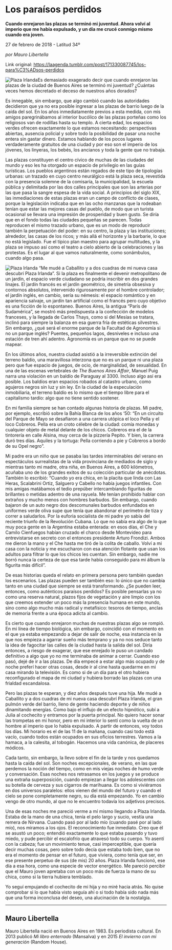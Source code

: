 # Los paraísos perdidos

**Cuando enrejaron las plazas se terminó mi juventud. Ahora volví al imperio que me había expulsado, y un día me crucé conmigo mismo cuando era joven.**

27 de febrero de 2018 - Latitud 34º

_por Mauro Libertella_

Link original: https://laagenda.tumblr.com/post/171330087745/los-para%C3%ADsos-perdidos

![Plaza Irlanda](https://64.media.tumblr.com/88300653b42ee708ed50a2317d775438/tumblr_inline_pk0l8rQapo1t6q87u_500.jpg)Es demasiado exagerado decir que cuando enrejaron las plazas de la ciudad de Buenos Aires se terminó mi juventud? ¿Cuántas veces hemos decretado el deceso de nuestros años dorados?

Es innegable, sin embargo, que algo cambió cuando las autoridades decidieron que ya no era posible ingresar a las plazas de barrio luego de la caída del sol. En los años inmediatamente previos a esta medida, con mis amigos paregrinábamos al interior bucólico de las plazas porteñas como los religiosos van de rodillas hasta su templo. A cierta edad, los espacios verdes ofrecen exactamente lo que estamos necesitando: perspectivas abiertas, ausencia policial y sobre todo la posibilidad de pasar una noche entera sin gastar dinero. Estamos hablando de los pocos lugares verdaderamente gratuitos de una ciudad y por eso son el imperio de los jóvenes, los linyeras, los bebés, los ancianos y toda la gente que no trabaja.

Las plazas constituyen el centro cívico de muchas de las ciudades del mundo y eso les ha otorgado un espacio de privilegio en las guías turísticas. Los pueblos argentinos están regados de este tipo de tipologías urbanas: un trazado en cuyo centro neurálgico está la plaza seca, revestida con la presencia solemne de la comisaría, la municipalidad, la escuela pública y delimitada por las dos calles principales que son las arterias por las que pasa la sangre espesa de la vida social. A principios del siglo XIX, las inmediaciones de estas plazas eran un campo de conflicto de clases, porque la legislación indicaba que en las ocho manzanas que la rodeaban tenían que estar las mejores casas del pueblo, de modo que un turista ocasional se llevara una impresión de prosperidad y buen gusto. Se diría que en el fondo todas las ciudades pequeñas se parecen. Todas reproducen el mismo trazado urbano, que es un modo de reproducir también la perpetuación del poder: en su centro, la plaza y las instituciones; alrededor, las casas de los ricos; y más allá el horizonte y la barbarie, lo que no está legislado. Fue el típico plan maestro para agrupar multitudes, y la plaza se impuso así como el teatro a cielo abierto de la celebraciones y las protestas. Es el lugar al que vamos naturalmente, como sonámbulos, cuando algo pasa.

![Plaza Irlanda](https://64.media.tumblr.com/88300653b42ee708ed50a2317d775438/tumblr_inline_pk0l8rQapo1t6q87u_500.jpg) “Me mudé a Caballito y a dos cuadras de mi nueva casa descubrí Plaza Irlanda”. Si la plaza es finalmente el devenir metropolitano de un jardín, el espacio verde ciudadano se podría inscribir en dos grandes linajes. El jardín francés es el jardín geométrico, de simetría obsesiva y contornos absolutos, intervenido rigurosamente por el hombre controlador; el jardín inglés, en cambio, sería su némesis: el espacio romántico y en apariencia salvaje, un jardín tan artificial como el francés pero cuyo objetivo es una ficción de lo espontaneo. Buenos Aires, la antigua “París de Sudamérica”, se mostró más predispuesta a la confección de modelos franceses, y la llegada de Carlos Thays, como si del Mesías se tratara, inclinó para siempre la balanza en esa guerra fría de estéticas silvestres. Sin embargo, ¿qué será el enorme parque de la Facultad de Agronomía si no un parque inglés? Puentes, pequeños lagos, desniveles e incluso una estación de tren ahí adentro. Agronomía es un parque que no se puede mapear. 

En los últimos años, nuestra ciudad asistió a la irreversible extinción del terreno baldío, una maravillosa interzona que no es un parque ni una plaza pero que fue espacio de juegos, de ocio, de marginalidad, de sexualidad. En una de las escenas vertebrales de *The Buenos Aires Affair*, Manuel Puig narra una violación en un baldío de Paraguay al 3300. Incluso algo así era posible. Los baldíos eran espacios robados al catastro urbano, como agujeros negros sin luz y sin ley. En la ciudad de la especulación inmobiliaria, el terreno baldío es lo mismo que el tiempo libre para el capitalismo tardío: algo que no tiene sentido sostener.

En mi familia siempre se han contado algunas historia de plazas. Mi padre, por ejemplo, escribió sobre la Bahía Blanca de los años ‘50: “En un circuito del Parque de Mayo se desafiaron a una carrera utópica el loco Pella y el loco Cobreros. Pella era un croto célebre de la ciudad: comía monedas y cualquier objeto de metal delante de los chicos. Cobreros era el de la tintorería en calle Alsina, muy cerca de la pizzería Pepito. Y bien, la carrera duró tres días. Aquiles y la tortuga: Pella corriendo a pie y Cobreros a bordo de su Opel negro”.

Mi padre era un niño que se pasaba las tardes interminables del verano en espectáculos surrealistas de la vida provinciana de mediados de siglo y mientras tanto mi madre, otra niña, en Buenos Aires, a 600 kilómetros, acuñaba uno de los grandes exitos de su colección particular de anécdotas. También lo escribió: “Cuando yo era chica, en la placita que linda con Las Heras, Scalabrini Ortiz, Salguero y Cabello no había juegos infantiles. Con mis amigas matábamos el tedio prepúber intercambiando figuritas de brillantes o metidas adentro de una rayuela. Me tenían prohibido hablar con extraños y mucho menos con hombres barbudos. Sin embargo, cuando bajaron de un auto negro dos descomunales barbudos enfundados en uniformes verde oliva supe que tenía que abandonar el perímetro de tiza y correr a saludarlos. Por la euforia socialista de mi padre yo sabía del reciente triunfo de la Revolución Cubana. Lo que no sabía era algo de lo que muy poca gente en la Argentina estaba enterada: en esos días, el Che y Camilo Cienfuegos habían cruzado el charco desde Montevideo para entrevistarse en secreto con el entonces presidente Arturo Frondizi. Ambos me dieron la mano y el Che hasta me tiró de la colita de caballo. Volví a mi casa con la noticia y me escucharon con esa atención flotante que usan los adultos para filtrar lo que los chicos les cuentan. Sin embargo, nadie me borró nunca la certeza de que esa tarde había conseguido para mi álbum la figurita más difícil”.

De esas historias queda el relato en primera persona pero también quedan los escenarios. Las plazas pueden ser también eso: lo único que no cambia tanto en una ciudad que siempre se está transformando. ¿Se pueden leer, entonces, como auténticos paraísos perdidos? Es posible pensarlas ya no como una reserva natural, plazos fijos de vegetación y aire limpio con los que creemos extender un poco más la presencia humana en este mundo, sino como algo mucho más radical y metafísico: tesoros de tiempo, anclas de memoria frente a una época adicta al cambio.

Es cierto que cuando enrejaron muchas de nuestras plazas algo se rompió. En mi línea de tiempo biológica, sin embargo, coincidió con el momento en el que ya estaba empezando a dejar de salir de noche, esa instancia en la que nos empieza a agarrar sueño más temprano y ya no nos seduce tanto la idea de fagocitar las calles de la ciudad hasta la salida del sol. Diría entonces, a riesgo de exagerar, que ese enrejado le puso un candado definitivo a algo que yo no me terminaba de animar a cerrar. Cuando eso pasó, dejé de ir a las plazas. De día empecé a estar algo más ocupado y de noche preferí hacer otras cosas, desde ir al cine hasta quedarme en mi casa mirando la televisión. Es como si de un día para el otro hubiera reconfigurado el mapa de mi ciudad y hubiera borrado las plazas con una frialdad escandalosa. 

Pero las plazas te esperan, y diez años después tuve una hija. Me mudé a Caballito y a dos cuadras de mi nueva casa descubrí Plaza Irlanda, el gran pulmón verde del barrio, lleno de gente haciendo deporte y de niños dinamitando energías. Como bajo el influjo de un efecto hipnótico, subí a Julia al cochecito y entramos por la puerta principal. No quiero hacer sonar las trompetas en mi honor, pero en mi interior lo sentí como la vuelta de un hombre al imperio que lo había expulsado. A partir de entonces, voy todos los días. Mi horario es el de las 11 de la mañana, cuando casi todo está vacío, cuando todos están ocupados en sus oficios terrestres. Vamos a la hamaca, a la calesita, al tobogán. Hacemos una vida canónica, de placeres módicos.

Cada tanto, sin embargo, la llevo sobre el fin de la tarde y nos quedamos hasta la caída del sol. Son noches excepcionales, de verano, en las que perdemos la noción del tiempo, como en mis viejas noches de humo verde y conversación. Esas noches nos retrasamos en los juegos y se produce una extraña superposición, cuando empiezan a llegar los adolescentes con su botella de cerveza y sus cigarros de marihuana. Es como si viviéramos en dos universos paralelos: ellos vienen del mundo del futuro y cuando el cielo se pone completamente negro, su día está empezando. Yo en cambio vengo de otro mundo, al que no le encuentro todavía los adjetivos precisos. 

Una de esas noches me pareció verme a mí mismo llegando a Plaza Irlanda. Estaba de la mano de una chica, tenía el pelo largo y sucio, vestía una remera de Nirvana. Cuando pasó por al lado mío (cuando pasé por al lado mío), nos miramos a los ojos. El reconocimiento fue inmediato. Creo que él se asustó un poco; entendió exactamente lo que estaba pasando y tuvo miedo, y pude percibir el escalofrío que atravesó todo su cuerpo. Yo asentí con la cabeza; fue un movimiento tenue, casi imperceptible, que quería decir muchas cosas, pero sobre todo decía que estaba todo bien, que no era el momento de pensar en el futuro, que viviera, como tenía que ser, en ese presente perpetuo de sus (de mis) 20 años. Plaza Irlanda funcionó, ese día a esa hora, como una especie de vector energético. Me pareció percibir que el Mauro joven apretaba con un poco más de fuerza la mano de su chica, como si la tierra hubiera temblado.

Yo seguí empujando el cochecito de mi hija y no miré hacia atrás. No quise comprobar si lo que había visto seguía ahí o si todo había sido nada más que una forma inconclusa del deseo, una alucinación de la nostalgia.

  




---

 Mauro Libertella
-----------------

 Mauro Libertella nació en Buenos Aires en 1983. Es periodista cultural. En 2013 publicó *Mi libro enterrado* (Mansalva) y en 2015 *El invierno con mi generación* (Random House). 


